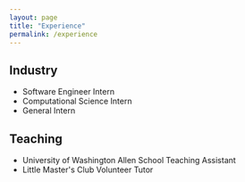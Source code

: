 ```yaml
---
layout: page
title: "Experience"
permalink: /experience
---
```


## Industry

- Software Engineer Intern 
- Computational Science Intern
- General Intern

## Teaching

- University of Washington Allen School Teaching Assistant
- Little Master's Club Volunteer Tutor